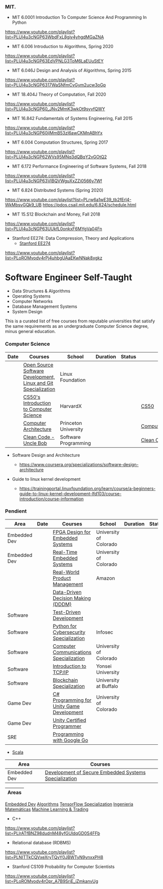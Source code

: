 ### MIT. 

- MIT 6.0001 Introduction To Computer Science And Programming In Python

https://www.youtube.com/playlist?list=PLUl4u3cNGP63WbdFxL8giv4yhgdMGaZNA

- MIT 6.006 Introduction to Algorithms, Spring 2020

https://www.youtube.com/playlist?list=PLUl4u3cNGP63EdVPNLG3ToM6LaEUuStEY

- MIT 6.046J Design and Analysis of Algorithms, Spring 2015
  
https://www.youtube.com/playlist?list=PLUl4u3cNGP6317WaSNfmCvGym2ucw3oGp

- MIT 18.404J Theory of Computation, Fall 2020

https://www.youtube.com/playlist?list=PLUl4u3cNGP60_JNv2MmK3wkOt9syvfQWY

- MIT 16.842 Fundamentals of Systems Engineering, Fall 2015
  
https://www.youtube.com/playlist?list=PLUl4u3cNGP60jIMmB53zl6awCKMnABhYx

- MIT 6.004 Computation Structures, Spring 2017
  
https://www.youtube.com/playlist?list=PLUl4u3cNGP62WVs95MNq3dQBqY2vGOtQ2

- MIT 6.172 Performance Engineering of Software Systems, Fall 2018
  
https://www.youtube.com/playlist?list=PLUl4u3cNGP63VIBQVWguXxZZi0566y7Wf

- MIT 6.824 Distributed Systems (Spring 2020)
  
https://www.youtube.com/playlist?list=PLrw6a1wE39_tb2fErI4-WkMbsvGQk9_UB
https://pdos.csail.mit.edu/6.824/schedule.html

- MIT 15.S12 Blockchain and Money, Fall 2018

https://www.youtube.com/playlist?list=PLUl4u3cNGP63UUkfL0onkxF6MYgVa04Fn

- Stanford EE274: Data Compression, Theory and Applications
  - [Stanford EE274](https://stanforddatacompressionclass.github.io/notes/contents.html)

https://www.youtube.com/playlist?list=PLoROMvodv4rPj4uhbgUAaEKwNNak8xgkz


# Software Engineer Self-Taught

 - Data Structures & Algorithms
 - Operating Systems
 - Computer Networks
 - Database Management Systems 
 - System Design

This is a curated list of free courses from reputable universities that satisfy the same requirements as an undergraduate Computer Science degree, minus general education.

### Computer Science

|Date | Courses	|School	| Duration |  Status | Repo | 
|---- | ------- |-------|--------- |  ------ |------ | 
|   | [Open Source Software Development, Linux and Git Specialization](https://www.coursera.org/specializations/oss-development-linux-git) | Linux Foundation |  | | |
|   | [CS50's Introduction to Computer Science](https://www.edx.org/es/course/cs50s-introduction-to-computer-science) | HarvardX | |  | [CS50](./CS50)|
|   | [Computer Architecture](https://www.coursera.org/learn/comparch)    | Princeton University | |  |  [ComputerArchitecture](./ComputerArchitecture)  |    |
|   | [Clean Code  - Uncle Bob ](https://www.youtube.com/watch?v=7EmboKQH8lM&list=PLUxszVpqZTNShoypLQW9a4dEcffsoZT4k)  | Software Programming |  | |[Clean Code](./CleanCode)|

- Software Design and Architecture 
    - https://www.coursera.org/specializations/software-design-architecture

- Guide to linux kernel development
    - https://trainingportal.linuxfoundation.org/learn/course/a-beginners-guide-to-linux-kernel-development-lfd103/course-introduction/course-information 


### Pendient
|Area |Date | Courses	|School	| Duration |  Status | Repo | 
|---- |---- | ------- |-------|--------- |  ------ |------ | 
|Embedded Dev|     | [FPGA Design for Embedded Systems](https://www.coursera.org/specializations/fpga-design) | University of Colorado|  |   | |
|Embedded Dev|     | [Real-Time Embedded Systems](https://www.coursera.org/specializations/real-time-embedded-systems) | University of Colorado|  |   | |
|      |     | [Real-World Product Management](https://www.coursera.org/specializations/real-world-product-management) | Amazon |  |   | |
|     |     |  [Data-Driven Decision Making (DDDM)](https://www.coursera.org/specializations/data-driven-decision-making)|  |   | |
|Software |     |  [Test-Driven Development ](https://www.coursera.org/specializations/test-driven-development)|  |   | |
|Software |     | [Python for Cybersecurity Specialization](https://www.coursera.org/specializations/pythonforcybersecurity) | Infosec|  |   | |
|Software |     | [Computer Communications Specialization](https://www.coursera.org/specializations/computer-communications) | University of Colorado|  |   | |
|Software |     | [Introduction to TCP/IP](https://www.coursera.org/learn/tcpip) | Yonsei University|  |   | |
|Software |     | [Blockchain Specialization](https://www.coursera.org/specializations/blockchain) | University at Buffalo|  |   | | 
|Game Dev |     | [C# Programming for Unity Game Development](https://www.coursera.org/specializations/programming-unity-game-development) | University of Colorado|  |   | |
|Game Dev |     | [Unity Certified Programmer](https://www.coursera.org/specializations/unity-certified-programmer) |  |  |   | |
|SRE  |     | [Programming with Google Go](https://www.coursera.org/specializations/google-golang) |  |  |   | |

- [Scala](https://www.coursera.org/specializations/scala)

|Area |Courses | 	
|---- | ---- | 
| Embedded Dev | [Development of Secure Embedded Systems Specialization](https://www.coursera.org/specializations/embedded-systems-security)  | 

|Areas |
|---- |
[Embedded Dev](https://github.com/FernandoFH/Embedded.Systems.Playground)
[Algorithms](https://github.com/FernandoFH/Algorithms_Specialization)
[TensorFlow Specialization](https://github.com/FernandoFH/TensorFlow_Specialization)
[Ingenieria Matemáticas](https://github.com/FernandoFH/Ingenieria_Math)
[Machine Learning & Trading ](https://github.com/FernandoFH/Machine-Learning-Trading-Specialization)


- C++

https://www.youtube.com/playlist?list=PLlrATfBNZ98dudnM48yfGUldqGD0S4FFb

- Relational database (RDBMS)

https://www.youtube.com/playlist?list=PLNITTkCQVxeXryTQvY0JBWTyN9ynxxPH8

- Stanford CS109 Probability for Computer Scientists

https://www.youtube.com/playlist?list=PLoROMvodv4rOpr_A7B9SriE_iZmkanvUg
